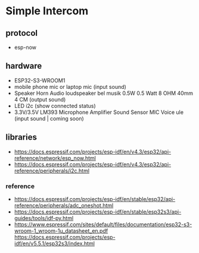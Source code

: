 # Simple Intercom

## protocol
- esp-now

## hardware
- ESP32-S3-WROOM1
- mobile phone mic or laptop mic (input sound)
- Speaker Horn Audio loudspeaker bel musik 0.5W 0.5 Watt 8 OHM 40mm 4 CM (output sound)
- LED i2c (show connected status)
- 3.3V/3.5V LM393 Microphone Amplifier Sound Sensor MIC Voice ule (input sound | coming soon)


## libraries
- https://docs.espressif.com/projects/esp-idf/en/v4.3/esp32/api-reference/network/esp_now.html
- https://docs.espressif.com/projects/esp-idf/en/v4.3/esp32/api-reference/peripherals/i2c.html


### reference
- https://docs.espressif.com/projects/esp-idf/en/stable/esp32/api-reference/peripherals/adc_oneshot.html
- https://docs.espressif.com/projects/esp-idf/en/stable/esp32s3/api-guides/tools/idf-py.html
- https://www.espressif.com/sites/default/files/documentation/esp32-s3-wroom-1_wroom-1u_datasheet_en.pdf
https://docs.espressif.com/projects/esp-idf/en/v5.5.1/esp32s3/index.html